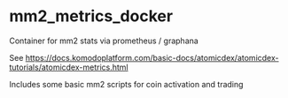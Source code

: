 # mm2_metrics_docker
Container for mm2 stats via prometheus / graphana

See https://docs.komodoplatform.com/basic-docs/atomicdex/atomicdex-tutorials/atomicdex-metrics.html

Includes some basic mm2 scripts for coin activation and trading
